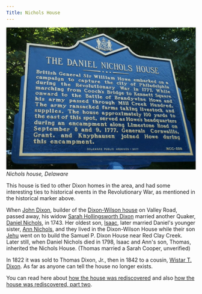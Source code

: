 ```yaml
---
Title: Nichols House
---
```

![](../../img/nichols-house-marker.jpg)
*Nichols house, Delaware*

This house is tied to other Dixon homes in the area, and had some interesting ties to historical events in the Revolutionary War, as mentioned in the historical marker above.

When [John Dixon](https://www.wikitree.com/wiki/Dixon-350), builder of the [Dixon-Wilson house](../Houses/Dixon-Wilson%20House.md) on Valley Road, passed away, his widow [Sarah Hollingsworth Dixon](https://www.wikitree.com/wiki/Hollingsworth-1343) married another Quaker, [Daniel Nichols](https://www.wikitree.com/wiki/Nichols-3061), in 1743. Her oldest son, [Isaac](https://www.wikitree.com/wiki/Dixon-1159), later married Daniel's younger sister, [Ann Nichols](https://www.wikitree.com/wiki/Nichols-2815), and they lived in the Dixon-Wilson House while their son [Jehu](https://www.wikitree.com/wiki/Dixon-1163) went on to build the Samuel P. Dixon House near Red Clay Creek. Later still, when Daniel Nichols died in 1798, Isaac and Ann's son, Thomas, inherited the Nichols House. (Thomas married a Sarah Cooper, unverified)

In 1822 it was sold to Thomas Dixon, Jr., then in 1842 to a cousin, [Wistar T. Dixon](https://www.wikitree.com/wiki/Dixon-11646). As far as anyone can tell the house no longer exists.

You can read here about [how the house was rediscovered](https://mchhistory.blogspot.com/2017/08/finding-nichols-house-part-i-british.html) and also [how the house was rediscovered, part two](https://mchhistory.blogspot.com/2017/08/finding-nichols-house-part-ii-where.html).